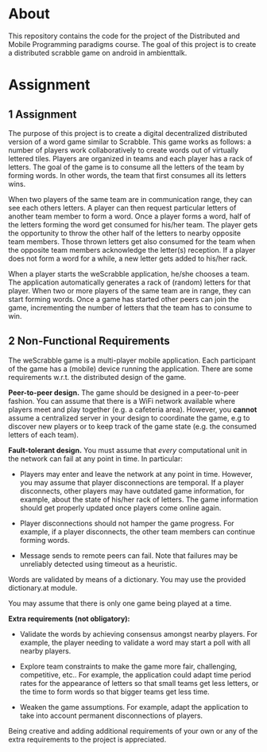 # About

This repository contains the code for the project of the Distributed and Mobile Programming paradigms course. The goal of this project is to create a distributed scrabble game on android in ambienttalk.

# Assignment

## 1 Assignment

The purpose of this project is to create a digital decentralized distributed version of a word game
similar to Scrabble. This game works as follows: a number of players work collaboratively to
create words out of virtually lettered tiles. Players are organized in teams and each player has
a rack of letters. The goal of the game is to consume all the letters of the team by forming words.
In other words, the team that first consumes all its letters wins.

When two players of the same team are in communication range, they can see each others
letters. A player can then request particular letters of another team member to form a word.
Once a player forms a word, half of the letters forming the word get consumed for his/her team.
The player gets the opportunity to throw the other half of the letters to nearby opposite team
members. Those thrown letters get also consumed for the team when the opposite team members
acknowledge the letter(s) reception. If a player does not form a word for a while, a new letter
gets added to his/her rack.

When a player starts the weScrabble application, he/she chooses a team. The application
automatically generates a rack of (random) letters for that player. When two or more players of
the same team are in range, they can start forming words. Once a game has started other peers
can join the game, incrementing the number of letters that the team has to consume to win.


## 2 Non-Functional Requirements

The weScrabble game is a multi-player mobile application. Each participant of the game has
a (mobile) device running the application. There are some requirements w.r.t. the distributed
design of the game.

__Peer-to-peer design.__ The game should be designed in a peer-to-peer fashion. You can assume
that there is a WiFi network available where players meet and play together (e.g. a cafeteria
area). However, you __cannot__ assume a centralized server in your design to coordinate the
game, e.g to discover new players or to keep track of the game state (e.g. the consumed
letters of each team).

__Fault-tolerant design.__ You must assume that _every_ computational unit in the network can fail at
any point in time. In particular:

* Players may enter and leave the network at any point in time. However, you may
assume that player disconnections are temporal. If a player disconnects, other players
may have outdated game information, for example, about the state of his/her rack of
letters. The game information should get properly updated once players come online
again.

* Player disconnections should not hamper the game progress. For example, if a player
disconnects, the other team members can continue forming words.

* Message sends to remote peers can fail. Note that failures may be unreliably detected
using timeout as a heuristic.

Words are validated by means of a dictionary. You may use the provided dictionary.at
module.

You may assume that there is only one game being played at a time.

__Extra requirements (not obligatory):__

* Validate the words by achieving consensus amongst nearby players. For example, the
player needing to validate a word may start a poll with all nearby players.

* Explore team constraints to make the game more fair, challenging, competitive, etc..
For example, the application could adapt time period rates for the appearance of letters
so that small teams get less letters, or the time to form words so that bigger teams get
less time.

* Weaken the game assumptions. For example, adapt the application to take into account
permanent disconnections of players.

Being creative and adding additional requirements of your own or any of the extra requirements
to the project is appreciated.
